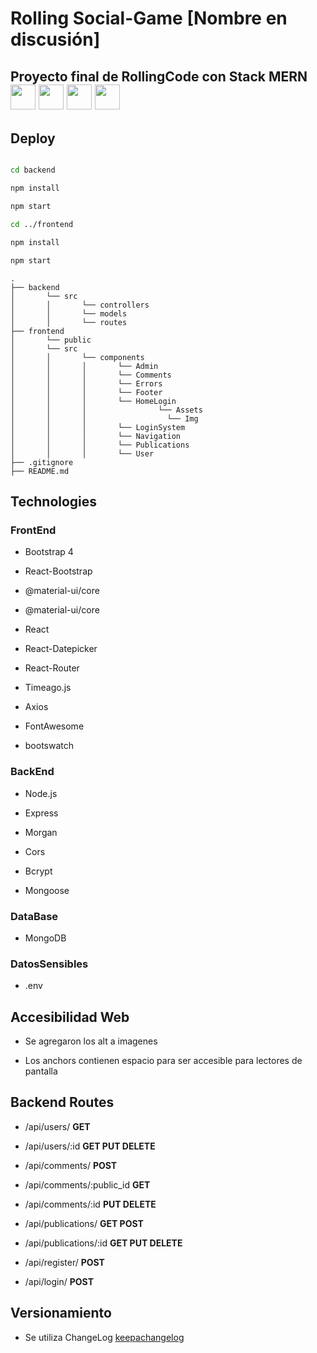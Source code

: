 
# Rolling Social-Game [Nombre en discusión]

  

## Proyecto final de RollingCode con Stack MERN <img src="https://www.vectorlogo.zone/logos/mongodb/mongodb-icon.svg" alt="" width="40" height="40"/> <img src="https://www.vectorlogo.zone/logos/expressjs/expressjs-icon.svg" alt="" width="40" height="40"/> <img src="https://www.vectorlogo.zone/logos/reactjs/reactjs-icon.svg" alt="" width="40" height="40"/> <img src="https://www.vectorlogo.zone/logos/nodejs/nodejs-icon.svg" alt="" width="40" height="40"/>

  

## Deploy

  

```bash

cd backend

npm install

npm start

cd ../frontend

npm install

npm start

```


    .
    ├── backend
    │   	└── src
    │   	│   	└── controllers
    │   	│   	└── models
    │   	│   	└── routes
    ├── frontend
    │   	└── public
    │   	└── src
    │   	│   	└── components
    │   	│   	│   	└── Admin
    │   	│   	│   	└── Comments
    │   	│   	│   	└── Errors
    │   	│   	│   	└── Footer
    │   	│   	│   	└── HomeLogin
    │   	│   	│                └── Assets
    │   	│   	│                  └── Img
    │   	│   	│   	└── LoginSystem
    │   	│   	│   	└── Navigation
    │   	│   	│   	└── Publications
    │   	│   	│   	└── User
    ├── .gitignore
    ├── README.md







## Technologies



### FrontEnd



* Bootstrap 4

* React-Bootstrap

* @material-ui/core

* @material-ui/core

* React

* React-Datepicker

* React-Router

* Timeago.js

* Axios

* FontAwesome

* bootswatch



### BackEnd

* Node.js

* Express

* Morgan

* Cors

* Bcrypt

* Mongoose

### DataBase

* MongoDB

### DatosSensibles
* .env



## Accesibilidad Web

* Se agregaron los alt a imagenes

* Los anchors contienen espacio para ser accesible para lectores de pantalla



## Backend Routes



* /api/users/ **GET**

* /api/users/:id **GET PUT DELETE**

* /api/comments/ **POST**

* /api/comments/:public_id **GET**

* /api/comments/:id **PUT DELETE**

* /api/publications/ **GET POST**

* /api/publications/:id **GET PUT DELETE**

* /api/register/ **POST**

* /api/login/ **POST**

## Versionamiento
* Se utiliza ChangeLog [keepachangelog](https://keepachangelog.com/es-ES/1.0.0/)



